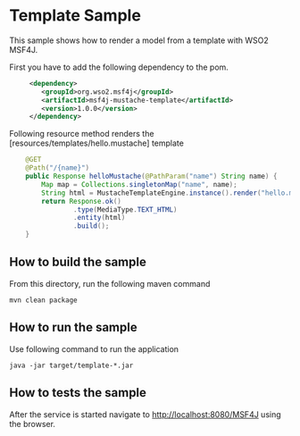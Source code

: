 # Template Sample

This sample shows how to render a model from a template with WSO2 MSF4J.

First you have to add the following dependency to the pom.

```xml
     <dependency>
        <groupId>org.wso2.msf4j</groupId>
        <artifactId>msf4j-mustache-template</artifactId>
        <version>1.0.0</version>
     </dependency>
```

Following resource method renders the [resources/templates/hello.mustache] template

```java
    @GET
    @Path("/{name}")
    public Response helloMustache(@PathParam("name") String name) {
        Map map = Collections.singletonMap("name", name);
        String html = MustacheTemplateEngine.instance().render("hello.mustache", map);
        return Response.ok()
                .type(MediaType.TEXT_HTML)
                .entity(html)
                .build();
    }
```

## How to build the sample

From this directory, run the following maven command

```
mvn clean package
```

## How to run the sample

Use following command to run the application

```
java -jar target/template-*.jar
```

## How to tests the sample

After the service is started navigate to [http://localhost:8080/MSF4J](http://localhost:8080/MSF4J) using the browser.
